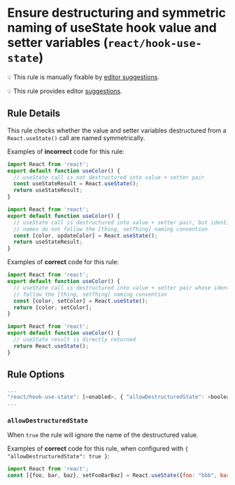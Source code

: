 # Ensure destructuring and symmetric naming of useState hook value and setter variables (`react/hook-use-state`)

💡 This rule is manually fixable by [editor suggestions](https://eslint.org/docs/developer-guide/working-with-rules#providing-suggestions).

<!-- end auto-generated rule header -->

💡 This rule provides editor [suggestions](https://eslint.org/docs/developer-guide/working-with-rules#providing-suggestions).

## Rule Details

This rule checks whether the value and setter variables destructured from a `React.useState()` call are named symmetrically.

Examples of **incorrect** code for this rule:

```js
import React from 'react';
export default function useColor() {
  // useState call is not destructured into value + setter pair
  const useStateResult = React.useState();
  return useStateResult;
}
```

```js
import React from 'react';
export default function useColor() {
  // useState call is destructured into value + setter pair, but identifier
  // names do not follow the [thing, setThing] naming convention
  const [color, updateColor] = React.useState();
  return useStateResult;
}
```

Examples of **correct** code for this rule:

```js
import React from 'react';
export default function useColor() {
  // useState call is destructured into value + setter pair whose identifiers
  // follow the [thing, setThing] naming convention
  const [color, setColor] = React.useState();
  return [color, setColor];
}
```

```js
import React from 'react';
export default function useColor() {
  // useState result is directly returned
  return React.useState();
}
```

## Rule Options

```js
...
"react/hook-use-state": [<enabled>, { "allowDestructuredState": <boolean> }]
...
```

### `allowDestructuredState`

When `true` the rule will ignore the name of the destructured value.

Examples of **correct** code for this rule, when configured with `{ "allowDestructuredState": true }`:

```jsx
import React from 'react';
const [{foo, bar, baz}, setFooBarBaz] = React.useState({foo: "bbb", bar: "aaa", baz: "qqq"})
```
